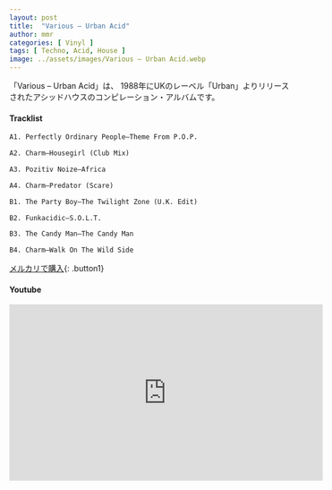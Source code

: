 ```yaml
---
layout: post
title:  "Various – Urban Acid"
author: mmr
categories: [ Vinyl ]
tags: [ Techno, Acid, House ]
image: ../assets/images/Various – Urban Acid.webp
---
```


「Various – Urban Acid」は、
1988年にUKのレーベル「Urban」よりリリースされたアシッドハウスのコンピレーション・アルバムです。

#### Tracklist
```md
A1. Perfectly Ordinary People–Theme From P.O.P.

A2. Charm–Housegirl (Club Mix)

A3. Pozitiv Noize–Africa

A4. Charm–Predator (Scare)

B1. The Party Boy–The Twilight Zone (U.K. Edit)

B2. Funkacidic–S.O.L.T.

B3. The Candy Man–The Candy Man

B4. Charm–Walk On The Wild Side
```

[メルカリで購入](https://jp.mercari.com/item/m11742134680?afid=6142608987){: .button1}

#### Youtube
<iframe width="560" height="315" src="https://www.youtube.com/embed/QNGdn1V5vqs?si=mmSav-egFv9CGnaX" title="YouTube video player" frameborder="0" allow="accelerometer; autoplay; clipboard-write; encrypted-media; gyroscope; picture-in-picture; web-share" referrerpolicy="strict-origin-when-cross-origin" allowfullscreen></iframe>